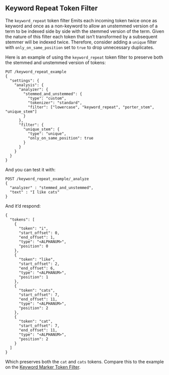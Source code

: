 ## Keyword Repeat Token Filter

The `keyword_repeat` token filter Emits each incoming token twice once as keyword and once as a non-keyword to allow an unstemmed version of a term to be indexed side by side with the stemmed version of the term. Given the nature of this filter each token that isn’t transformed by a subsequent stemmer will be indexed twice. Therefore, consider adding a `unique` filter with `only_on_same_position` set to `true` to drop unnecessary duplicates.

Here is an example of using the `keyword_repeat` token filter to preserve both the stemmed and unstemmed version of tokens:
    
    
    PUT /keyword_repeat_example
    {
      "settings": {
        "analysis": {
          "analyzer": {
            "stemmed_and_unstemmed": {
              "type": "custom",
              "tokenizer": "standard",
              "filter": ["lowercase", "keyword_repeat", "porter_stem", "unique_stem"]
            }
          },
          "filter": {
            "unique_stem": {
              "type": "unique",
              "only_on_same_position": true
            }
          }
        }
      }
    }

And you can test it with:
    
    
    POST /keyword_repeat_example/_analyze
    {
      "analyzer" : "stemmed_and_unstemmed",
      "text" : "I like cats"
    }

And it’d respond:
    
    
    {
      "tokens": [
        {
          "token": "i",
          "start_offset": 0,
          "end_offset": 1,
          "type": "<ALPHANUM>",
          "position": 0
        },
        {
          "token": "like",
          "start_offset": 2,
          "end_offset": 6,
          "type": "<ALPHANUM>",
          "position": 1
        },
        {
          "token": "cats",
          "start_offset": 7,
          "end_offset": 11,
          "type": "<ALPHANUM>",
          "position": 2
        },
        {
          "token": "cat",
          "start_offset": 7,
          "end_offset": 11,
          "type": "<ALPHANUM>",
          "position": 2
        }
      ]
    }

Which preserves both the `cat` and `cats` tokens. Compare this to the example on the [Keyword Marker Token Filter](analysis-keyword-marker-tokenfilter.html).
